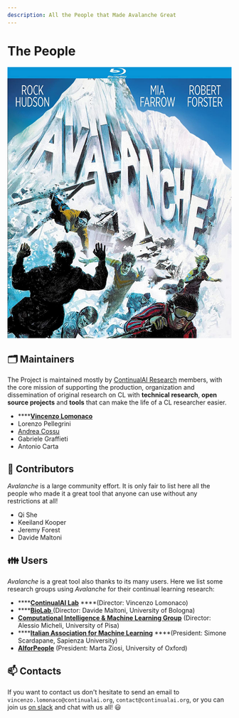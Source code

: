 ```yaml
---
description: All the People that Made Avalanche Great
---
```


# The People

![](../.gitbook/assets/avalanche_movie.jpg)

## 🗂️ Maintainers 

The Project is maintained mostly by [ContinualAI Research](https://www.continualai.org/research) members, with the core mission of supporting the production, organization and dissemination of original research on CL with **technical research**, **open source projects** and **tools** that can make the life of a CL researcher easier.

* \*\*\*\*[**Vincenzo Lomonaco**](https://www.vincenzolomonaco.com/) 
* Lorenzo Pellegrini 
* [Andrea Cossu](https://andreacossu.github.io/)
* Gabriele Graffieti
* Antonio Carta 

## 🔨 Contributors 

_Avalanche_ is a large community effort. It is only fair to list here all the people who made it a great tool that anyone can use without any restrictions at all!

* Qi She
* Keeiland Kooper
* Jeremy Forest
* Davide Maltoni

## 👪 Users

_Avalanche_ is a great tool also thanks to its many users. Here we list some research groups using _Avalanche_ for their continual learning research:

* \*\*\*\*[**ContinualAI Lab**](https://www.continualai.org/lab/) ****\(Director: Vincenzo Lomonaco\)
* \*\*\*\*[**BioLab** ](http://biolab.csr.unibo.it/home.asp)\(Director: Davide Maltoni, University of Bologna\)
* [**Computational Intelligence & Machine Learning Group**](http://ciml.di.unipi.it/index.html) \(Director: Alessio Micheli, University of Pisa\)
* \*\*\*\*[**Italian Association for Machine Learning**](https://iaml.it/) ****\(President: Simone Scardapane,  Sapienza University\)
* [**AIforPeople**](https://www.aiforpeople.org/) \(President: Marta Ziosi, University of Oxford\)

## 📫 Contacts 

If you want to contact us don't hesitate to send an email to `vincenzo.lomonaco@continualai.org`, `contact@continualai.org`, or you can join us [on slack](https://join.slack.com/t/continualai/shared_invite/enQtNjQxNDYwMzkxNzk0LTBhYjg2MjM0YTM2OWRkNDYzOGE0ZTIzNDQ0ZGMzNDE3ZGUxNTZmNmM1YzJiYzgwMTkyZDQxYTlkMTI3NzZkNjU) and chat with us all! 😃

